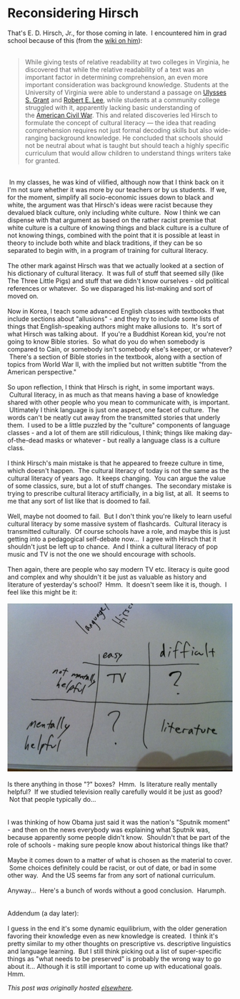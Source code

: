 # Reconsidering Hirsch

<p>That's E. D. Hirsch, Jr., for those coming in late. &#160;I encountered him in grad school because of this (from the <a href="http://en.wikipedia.org/wiki/E._D._Hirsch_Jr.">wiki on him</a>):<br><br></p>
<blockquote><span class="Apple-style-span">While giving tests of relative readability at two colleges in Virginia, he discovered that while the relative readability of a text was an important factor in determining comprehension, an even more important consideration was background knowledge. Students at the University of Virginia were able to understand a passage on&#160;<a href="http://en.wikipedia.org/wiki/Ulysses_S._Grant" title="Ulysses S. Grant">Ulysses S. Grant</a> and <a href="http://en.wikipedia.org/wiki/Robert_E._Lee" title="Robert E. Lee">Robert E. Lee</a>, while students at a community college struggled with it, apparently lacking basic understanding of the&#160;<a href="http://en.wikipedia.org/wiki/American_Civil_War" title="American Civil War">American Civil War</a>. This and related discoveries led Hirsch to formulate the concept of cultural literacy &#8212; the idea that reading comprehension requires not just formal decoding skills but also wide-ranging background knowledge. He concluded that schools should not be neutral about what is taught but should teach a highly specific curriculum that would allow children to understand things writers take for granted.</span></blockquote>
<br>&#160;In my classes, he was kind of&#160;vilified, although now that I think back on it I'm not sure whether it was more by our teachers or by us students. &#160;If we, for the moment, simplify all socio-economic issues down to black and white, the argument was that Hirsch's ideas were racist because they devalued black culture, only including white culture. &#160;Now I think we can dispense with that argument as based on the rather racist premise that white culture is a culture of knowing things and black culture is a culture of not knowing things, combined with the point that it is possible at least in theory to include both white and black traditions, if they can be so separated to begin with, in a program of training for cultural literacy.<br><br>The other mark against Hirsch was that we actually looked at a section of his dictionary of cultural literacy. &#160;It was full of stuff that seemed silly (like The Three Little Pigs) and stuff that we didn't know ourselves - old political references or whatever. &#160;So we disparaged his list-making and sort of moved on.<br><br>Now in Korea, I teach some advanced English classes with textbooks that include sections about "allusions" - and they try to include some lists of things that English-speaking authors might make allusions to. &#160;It's sort of what Hirsch was talking about. &#160;If you're a Buddhist Korean kid, you're not going to know Bible stories. &#160;So what do you do when somebody is compared to Cain, or somebody isn't somebody else's keeper, or whatever? &#160;There's a section of Bible stories in the textbook, along with a section of topics from World War II, with the implied but not written subtitle "from the American perspective."<br><br>So upon reflection, I think that Hirsch is right, in some important ways. &#160;Cultural literacy, in as much as that means having a base of knowledge shared with other people who you mean to communicate with, is important. &#160;Ultimately I think language is just one aspect, one facet of culture. &#160;The words can't be neatly cut away from the transmitted stories that underly them. &#160;I used to be a little puzzled by the "culture" components of language classes - and a lot of them are still ridiculous, I think; things like making day-of-the-dead masks or whatever - but really a language class is a culture class.<br><br>I think Hirsch's main mistake is that he appeared to freeze culture in time, which doesn't happen. &#160;The cultural literacy of today is not the same as the cultural literacy of years ago. &#160;It keeps changing. &#160;You can argue the value of some classics, sure, but a lot of stuff changes. &#160;The secondary mistake is trying to prescribe cultural literacy artificially, in a big list, at all. &#160;It seems to me that any sort of list like that is doomed to fail.<br><br>Well, maybe not doomed to fail. &#160;But I don't think you're likely to learn useful cultural literacy by some massive system of flashcards. &#160;Cultural literacy is transmitted culturally. &#160;Of course schools have a role, and maybe this is just getting into a pedagogical self-debate now... &#160;I agree with Hirsch that it shouldn't just be left up to chance. &#160;And I think a cultural literacy of pop music and TV is not the one we should encourage with schools.<br><br>Then again, there are people who say modern TV etc. literacy is quite good and complex and why shouldn't it be just as valuable as history and literature of yesterday's school? &#160;Hmm. &#160;It doesn't seem like it is, though. &#160;I feel like this might be it:<br><br><div class="separator"><a href="photo.JPG" imageanchor="1"><img border="0" src="photo.JPG"></a></div>
<br>Is there anything in those "?" boxes? &#160;Hmm. &#160;Is literature really mentally helpful? &#160;If we studied television really carefully would it be just as good? &#160;Not that people typically do...<br><br><br>I was thinking of how Obama just said it was the nation's "Sputnik moment" - and then on the news everybody was explaining what Sputnik was, because apparently some people didn't know. &#160;Shouldn't that be part of the role of schools - making sure people know about historical things like that?<br><br>Maybe it comes down to a matter of what is chosen as the material to cover. &#160;Some choices definitely could be racist, or out of date, or bad in some other way. &#160;And the US seems far from any sort of national curriculum.<br><br>Anyway... &#160;Here's a bunch of words without a good conclusion. &#160;Harumph.<br><br><br>Addendum (a day later):<br><br>I guess in the end it's some dynamic equilibrium, with the older generation favoring their knowledge even as new knowledge is created. &#160;I think it's pretty similar to my other thoughts on prescriptive vs. descriptive linguistics and language learning. &#160;But I still think picking out a list of super-specific things as "what needs to be preserved" is probably the wrong way to go about it... Although it is still important to come up with educational goals. Hmm.


*This post was originally hosted [elsewhere](http://planspace.blogspot.com/2011/02/reconsidering-hirsch.html).*
